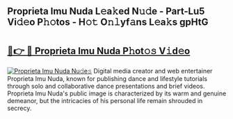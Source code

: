 ## Proprieta Imu Nuda L𝚎a𝚔ed N𝚞𝚍e - Part-Lu5 Vi𝚍𝚎o P𝚑𝚘tos - H𝚘𝚝 O𝚗𝚕yf𝚊ns L𝚎a𝚔s gpHtG

# <h2><a href="http://kf46paq.oniu.top/?m=Proprieta+Imu+Nuda">🔗👉 🔴 Proprieta Imu Nuda P𝚑ot𝚘𝚜 V𝚒d𝚎o</a></h2>

[![Proprieta Imu Nuda Nu𝚍e𝚜](https://i.imgur.com/0qMVB7G.gif)](http://kf46paq.oniu.top/?m=Proprieta+Imu+Nuda)
Digital media creator and web entertainer Proprieta Imu Nuda, known for publishing dance and lifestyle tutorials through solo and collaborative dance presentations and brief videos. Proprieta Imu Nuda's public image is characterized by its warm and genuine demeanor, but the intricacies of his personal life remain shrouded in secrecy.  
